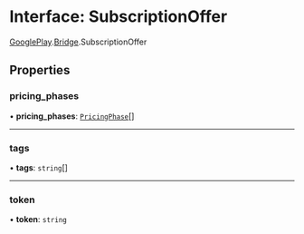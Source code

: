 # Interface: SubscriptionOffer

[GooglePlay](../modules/CdvPurchase.GooglePlay.md).[Bridge](../modules/CdvPurchase.GooglePlay.Bridge.md).SubscriptionOffer

## Properties

### pricing\_phases

• **pricing\_phases**: [`PricingPhase`](CdvPurchase.GooglePlay.Bridge.PricingPhase.md)[]

___

### tags

• **tags**: `string`[]

___

### token

• **token**: `string`
